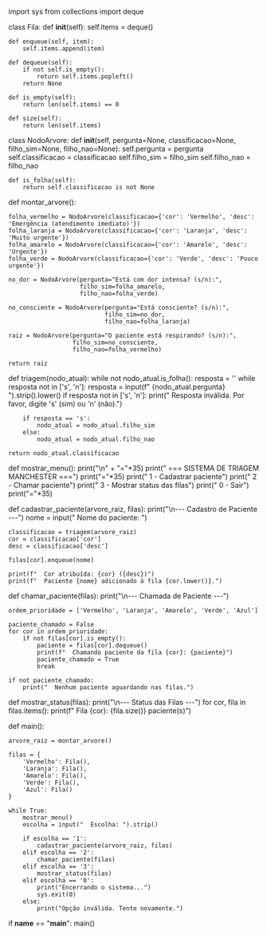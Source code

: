 import sys
from collections import deque

class Fila:
    def __init__(self):
        self.items = deque()

    def enqueue(self, item):
        self.items.append(item)

    def dequeue(self):
        if not self.is_empty():
            return self.items.popleft()
        return None

    def is_empty(self):
        return len(self.items) == 0

    def size(self):
        return len(self.items)

class NodoArvore:
    def __init__(self, pergunta=None, classificacao=None, filho_sim=None, filho_nao=None):
        self.pergunta = pergunta
        self.classificacao = classificacao
        self.filho_sim = filho_sim
        self.filho_nao = filho_nao

    def is_folha(self):
        return self.classificacao is not None

def montar_arvore():
    
    folha_vermelho = NodoArvore(classificacao={'cor': 'Vermelho', 'desc': 'Emergência (atendimento imediato)'})
    folha_laranja = NodoArvore(classificacao={'cor': 'Laranja', 'desc': 'Muito urgente'})
    folha_amarelo = NodoArvore(classificacao={'cor': 'Amarelo', 'desc': 'Urgente'})
    folha_verde = NodoArvore(classificacao={'cor': 'Verde', 'desc': 'Pouco urgente'})
    
    no_dor = NodoArvore(pergunta="Está com dor intensa? (s/n):",
                        filho_sim=folha_amarelo,
                        filho_nao=folha_verde)

    no_consciente = NodoArvore(pergunta="Está consciente? (s/n):",
                               filho_sim=no_dor,
                               filho_nao=folha_laranja)

    raiz = NodoArvore(pergunta="O paciente está respirando? (s/n):",
                      filho_sim=no_consciente,
                      filho_nao=folha_vermelho)

    return raiz

def triagem(nodo_atual):
    while not nodo_atual.is_folha():
        resposta = ''
        while resposta not in ['s', 'n']:
            resposta = input(f"  {nodo_atual.pergunta} ").strip().lower()
            if resposta not in ['s', 'n']:
                print("  Resposta inválida. Por favor, digite 's' (sim) ou 'n' (não).")
        
        if resposta == 's':
            nodo_atual = nodo_atual.filho_sim
        else:
            nodo_atual = nodo_atual.filho_nao
            
    return nodo_atual.classificacao

def mostrar_menu():
    print("\n" + "="*35)
    print(" === SISTEMA DE TRIAGEM MANCHESTER ===")
    print("="*35)
    print(" 1 - Cadastrar paciente")
    print(" 2 - Chamar paciente")
    print(" 3 - Mostrar status das filas")
    print(" 0 - Sair")
    print("="*35)

def cadastrar_paciente(arvore_raiz, filas):
    print("\n--- Cadastro de Paciente ---")
    nome = input("  Nome do paciente: ")
    
    classificacao = triagem(arvore_raiz)
    cor = classificacao['cor']
    desc = classificacao['desc']
    
    filas[cor].enqueue(nome)
    
    print(f"  Cor atribuída: {cor} ({desc})")
    print(f"  Paciente {nome} adicionado à fila {cor.lower()}.")

def chamar_paciente(filas):
    print("\n--- Chamada de Paciente ---")
    
    ordem_prioridade = ['Vermelho', 'Laranja', 'Amarelo', 'Verde', 'Azul']
    
    paciente_chamado = False
    for cor in ordem_prioridade:
        if not filas[cor].is_empty():
            paciente = filas[cor].dequeue()
            print(f"  Chamando paciente da fila {cor}: {paciente}")
            paciente_chamado = True
            break
            
    if not paciente_chamado:
        print("  Nenhum paciente aguardando nas filas.")

def mostrar_status(filas):
    print("\n--- Status das Filas ---")
    for cor, fila in filas.items():
        print(f"  Fila {cor}: {fila.size()} paciente(s)")

def main():
    
    arvore_raiz = montar_arvore()
    
    filas = {
        'Vermelho': Fila(),
        'Laranja': Fila(),
        'Amarelo': Fila(),
        'Verde': Fila(),
        'Azul': Fila()
    }
    
    while True:
        mostrar_menu()
        escolha = input("  Escolha: ").strip()
        
        if escolha == '1':
            cadastrar_paciente(arvore_raiz, filas)
        elif escolha == '2':
            chamar_paciente(filas)
        elif escolha == '3':
            mostrar_status(filas)
        elif escolha == '0':
            print("Encerrando o sistema...")
            sys.exit(0)
        else:
            print("Opção inválida. Tente novamente.")

if __name__ == "__main__":
    main()

